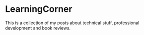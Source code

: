 # LearningCorner
This is a collection of my posts about technical stuff, professional development and book reviews.
